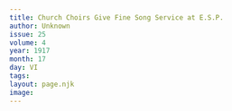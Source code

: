 ```yaml
---
title: Church Choirs Give Fine Song Service at E.S.P.
author: Unknown
issue: 25
volume: 4
year: 1917
month: 17
day: VI
tags:
layout: page.njk
image:
---
```


